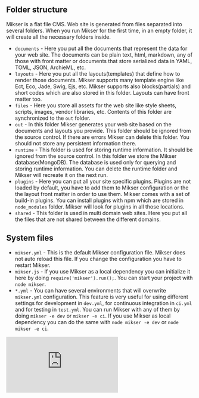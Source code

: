 ## Folder structure
Mikser is a flat file CMS. Web site is generated from files separated into several folders. When you run Mikser for the first time, in an empty folder, it will create all the necessary folders inside.

* `documents` - Here you put all the documents that represent the data for your web site. The documents can be plain text, html, markdown, any of those with front matter or documents that store serialized data in YAML, TOML, JSON, ArchieML, etc.
* `layouts` - Here you put all the layouts(templates) that define how to render those documents. Mikser supports many template engine like Ect, Eco, Jade, Swig, Ejs, etc. Mikser supports also blocks(partials) and short codes which are also stored in this folder. Layouts can have front matter too.
* `files` - Here you store all assets for the web site like style sheets, scripts, images, vendor libraries, etc. Contents of this folder are synchronized to the `out` folder.
* `out` - In this folder Mikser generates your web site based on the documents and layouts you provide. This folder should be ignored from the source control. If there are errors Mikser can delete this folder. You should not store any persistent information there. 
* `runtime` - This folder is used for storing runtime information. It should be ignored from the source control. In this folder we store the Mikser database(MongoDB). The database is used only for querying and storing runtime information. You can delete the runtime folder and Mikser will recreate it on the next run.
* `plugins` - Here you can put all your site specific plugins. Plugins are not loaded by default, you have to add them to Mikser configuration or the the layout front matter in order to use them. Mikser comes with a set of build-in plugins. You can install plugins with npm which are stored in `node_modules` folder. Mikser will look for plugins in all those locations.
* `shared` - This folder is used in multi domain web sites. Here you put all the files that are not shared between the different domains.

## System files
* `mikser.yml` - This is the default Mikser configuration file. Mikser does not auto reload this file. If you change the configuration you have to restart Mikser.
* `mikser.js` - If you use Mikser as a local dependency you can initialize it here by doing `require('mikser').run();`. You can start your project with `node mikser`.
* `*.yml` - You can have several environments that will overwrite `mikser.yml` configuration. This feature is very useful for using different settings for development in `dev.yml`, for continuous integration in `ci.yml` and for testing in `test.yml`. You can run Mikser with any of them by doing `mikser -e dev` or `mikser -e ci`. If you use Mikser as local dependency you can do the same with `node mikser -e dev` or `node mikser -e ci`.

[![Analytics](https://ga-beacon.appspot.com/UA-78544431-1/folders.md?pixel)](https://github.com/igrigorik/ga-beacon)